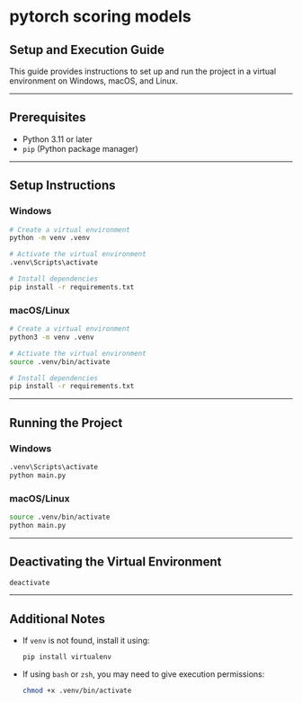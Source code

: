 # pytorch scoring models

## Setup and Execution Guide

This guide provides instructions to set up and run the project in a virtual environment on Windows, macOS, and Linux.

---

## Prerequisites

- Python 3.11 or later
- `pip` (Python package manager)

---

## Setup Instructions

### Windows

```sh
# Create a virtual environment
python -m venv .venv

# Activate the virtual environment
.venv\Scripts\activate

# Install dependencies
pip install -r requirements.txt
```

### macOS/Linux

```sh
# Create a virtual environment
python3 -m venv .venv

# Activate the virtual environment
source .venv/bin/activate

# Install dependencies
pip install -r requirements.txt
```

---

## Running the Project

### Windows

```sh
.venv\Scripts\activate
python main.py
```

### macOS/Linux

```sh
source .venv/bin/activate
python main.py
```

---

## Deactivating the Virtual Environment

```sh
deactivate
```

---

## Additional Notes

- If `venv` is not found, install it using:

  ```sh
  pip install virtualenv
  ```

- If using `bash` or `zsh`, you may need to give execution permissions:

  ```sh
  chmod +x .venv/bin/activate
  ```
